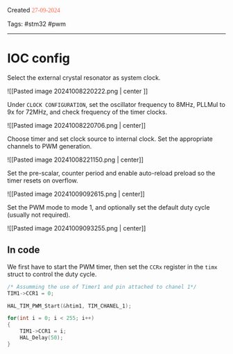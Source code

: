 
Created <font style="color:tomato; font-family:Consolas;">27-09-2024</font>

Tags: #stm32 #pwm

****

# IOC config

Select the external crystal resonator as system clock.

![[Pasted image 20241008220222.png | center ]]

Under `CLOCK CONFIGURATION`, set the oscillator frequency to 8MHz, PLLMul to 9x for 72MHz, and check frequency of the timer clocks.

![[Pasted image 20241008220706.png | center]]

Choose timer and set clock source to internal clock. Set the appropriate channels to PWM generation.

![[Pasted image 20241008221150.png | center]]

Set the pre-scalar, counter period and enable auto-reload preload so the timer resets on overflow.

![[Pasted image 20241009092615.png | center]]

Set the PWM mode to mode 1, and optionally set the default duty cycle (usually not required).

![[Pasted image 20241009093255.png | center]]


## In code

We first have to start the PWM timer, then set the `CCRx` register in the `timx` struct to control the duty cycle.

````c
/* Assumming the use of Timer1 and pin attached to chanel 1*/
TIM1->CCR1 = 0;

HAL_TIM_PWM_Start(&htim1, TIM_CHANEL_1);

for(int i = 0; i < 255; i++)
{
	TIM1->CCR1 = i;
	HAL_Delay(50);
}
````


